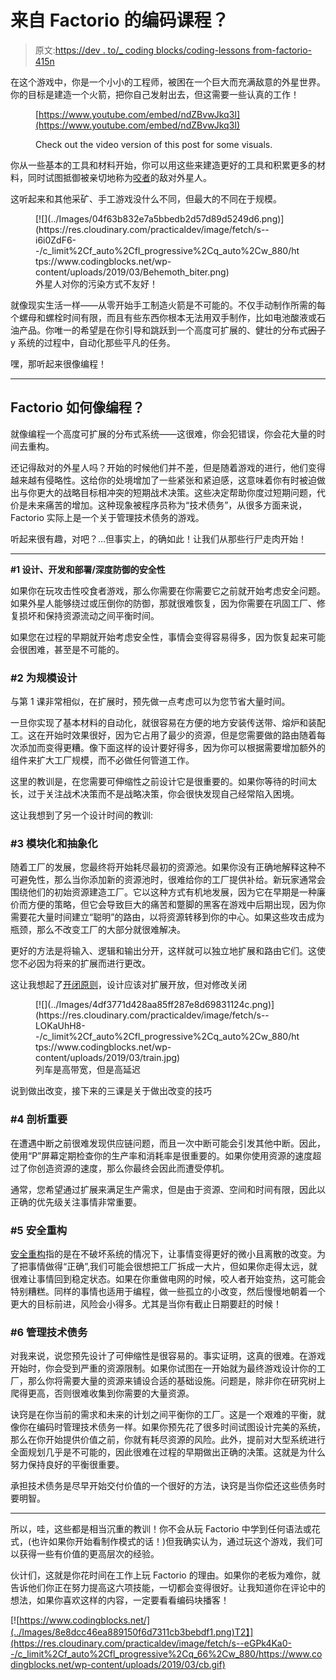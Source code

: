 # 来自 Factorio 的编码课程？

> 原文:[https://dev . to/_ coding blocks/coding-lessons from-factorio-415n](https://dev.to/_codingblocks/coding-lessonsfrom-factorio-415n)

在这个游戏中，你是一个小小的工程师，被困在一个巨大而充满敌意的外星世界。你的目标是建造一个火箭，把你自己发射出去，但这需要一些认真的工作！

<figure>

[https://www.youtube.com/embed/ndZBvwJkq3I](https://www.youtube.com/embed/ndZBvwJkq3I)

<figcaption>Check out the video version of this post for some visuals.</figcaption>

</figure>

你从一些基本的工具和材料开始，你可以用这些来建造更好的工具和积累更多的材料，同时试图抵御被亲切地称为[咬者](https://wiki.factorio.com/Enemies)的敌对外星人。

这听起来和其他采矿、手工游戏没什么不同，但最大的不同在于规模。

<figure>[![](../Images/04f63b832e7a5bbedb2d57d89d5249d6.png)](https://res.cloudinary.com/practicaldev/image/fetch/s--i6i0ZdF6--/c_limit%2Cf_auto%2Cfl_progressive%2Cq_auto%2Cw_880/https://www.codingblocks.net/wp-content/uploads/2019/03/Behemoth_biter.png) 

<figcaption>外星人对你的污染方式不友好！</figcaption>

</figure>

就像现实生活一样——从零开始手工制造火箭是不可能的。不仅手动制作所需的每个螺母和螺栓时间有限，而且有些东西你根本无法用双手制作，比如电池酸液或石油产品。你唯一的希望是在你引导和跳跃到一个高度可扩展的、健壮的分布式~~因子~~ y 系统的过程中，自动化那些平凡的任务。

嘿，那听起来很像编程！

* * *

## **Factorio 如何像编程？**

就像编程一个高度可扩展的分布式系统——这很难，你会犯错误，你会花大量的时间去重构。

还记得敌对的外星人吗？开始的时候他们并不差，但是随着游戏的进行，他们变得越来越有侵略性。这给你的处境增加了一些紧张和紧迫感，这意味着你有时被迫做出与你更大的战略目标相冲突的短期战术决策。这些决定帮助你度过短期问题，代价是未来痛苦的增加。这种现象被程序员称为“技术债务”，从很多方面来说，Factorio 实际上是一个关于管理技术债务的游戏。

听起来很有趣，对吧？…但事实上，的确如此！让我们从那些行尸走肉开始！

* * *

**#1 设计、开发和部署/深度防御的安全性**

如果你在玩攻击性咬食者游戏，那么你需要在你需要它之前就开始考虑安全问题。如果外星人能够绕过或压倒你的防御，那就很难恢复，因为你需要在巩固工厂、修复损坏和保持资源流动之间平衡时间。

如果您在过程的早期就开始考虑安全性，事情会变得容易得多，因为恢复起来可能会很困难，甚至是不可能的。

### [](#2-designing-for-scale)**#2 为规模设计**

与第 1 课非常相似，在扩展时，预先做一点考虑可以为您节省大量时间。

一旦你实现了基本材料的自动化，就很容易在方便的地方安装传送带、熔炉和装配工。这在开始时效果很好，因为它占用了最少的资源，但是您需要做的路由随着每次添加而变得更糟。像下面这样的设计要好得多，因为你可以根据需要增加额外的组件来扩大工厂规模，而不必做任何管道工作。

这里的教训是，在您需要可伸缩性之前设计它是很重要的。如果你等待的时间太长，过于关注战术决策而不是战略决策，你会很快发现自己经常陷入困境。

这让我想到了另一个设计时间的教训:

### [](#3-modularity-and-abstraction)**#3 模块化和抽象化**

随着工厂的发展，您最终将开始耗尽最初的资源池。如果你没有正确地解释这种不可避免性，那么当你添加新的资源池时，很难给你的工厂提供补给。新玩家通常会围绕他们的初始资源建造工厂。它以这种方式有机地发展，因为它在早期是一种廉价而方便的策略，但它会导致巨大的痛苦和蹩脚的黑客在游戏中后期出现，因为你需要花大量时间建立“聪明”的路由，以将资源转移到你的中心。如果这些攻击成为瓶颈，那么不改变工厂的大部分就很难解决。

更好的方法是将输入、逻辑和输出分开，这样就可以独立地扩展和路由它们。这使您不必因为将来的扩展而进行更改。

这让我想起了[开闭原则](https://en.wikipedia.org/wiki/Open%E2%80%93closed_principle)，设计应该对扩展开放，但对修改关闭

<figure>[![](../Images/4df3771d428aa85ff287e8d69831124c.png)](https://res.cloudinary.com/practicaldev/image/fetch/s--LOKaUhH8--/c_limit%2Cf_auto%2Cfl_progressive%2Cq_auto%2Cw_880/https://www.codingblocks.net/wp-content/uploads/2019/03/train.jpg) 

<figcaption>列车是高带宽，但是高延迟</figcaption>

</figure>

说到做出改变，接下来的三课是关于做出改变的技巧

### [](#4-profiling-is-important)**#4 剖析重要**

在遭遇中断之前很难发现供应链问题，而且一次中断可能会引发其他中断。因此，使用“P”屏幕定期检查你的生产率和消耗率是很重要的。如果你使用资源的速度超过了你创造资源的速度，那么你最终会因此而遭受停机。

通常，您希望通过扩展来满足生产需求，但是由于资源、空间和时间有限，因此以正确的优先级关注事情非常重要。

### [](#5-safe-refactoring)**#5 安全重构**

[安全重构](http://wiki.c2.com/?SafeRefactoring)指的是在不破坏系统的情况下，让事情变得更好的微小且离散的改变。为了把事情做得“正确”,我们可能会很想把工厂拆成一大片，但如果你走得太远，就很难让事情回到稳定状态。如果在你重做电网的时候，咬人者开始变热，这可能会特别糟糕。同样的事情也适用于编程，做一些孤立的小改变，然后慢慢地朝着一个更大的目标前进，风险会小得多。尤其是当你有截止日期要赶的时候！

### [](#6-managing-technical-debt)**#6 管理技术债务**

对我来说，说您预先设计了可伸缩性是很容易的。事实证明，这真的很难。在游戏开始时，你会受到严重的资源限制。如果你试图在一开始就为最终游戏设计你的工厂，那么你将需要大量的资源来铺设合适的基础设施。问题是，除非你在研究树上爬得更高，否则很难收集到你需要的大量资源。

诀窍是在你当前的需求和未来的计划之间平衡你的工厂。这是一个艰难的平衡，就像你在编码时管理技术债务一样。如果你预先花了很多时间试图设计完美的系统，那么在你开始提供价值之前，你就有耗尽资源的风险。此外，提前对大型系统进行全面规划几乎是不可能的，因此很难在过程的早期做出正确的决策。这就是为什么努力保持良好的平衡很重要。

承担技术债务是尽早开始交付价值的一个很好的方法，诀窍是当你偿还这些债务时要明智。

* * *

所以，哇，这些都是相当沉重的教训！你不会从玩 Factorio 中学到任何语法或花式，(也许如果你开始看制作模式的话！)但我确实认为，通过玩这个游戏，我们可以获得一些有价值的更高层次的经验。

伙计们，这就是你花时间在工作上玩 Factorio 的理由。如果你的老板为难你，就告诉他们你正在努力提高这六项技能，一切都会变得很好。让我知道你在评论中的想法，如果你喜欢这样的内容，一定要看看编码块播客！

[![https://www.codingblocks.net/](../Images/8e8dcc46ea889150f6d7311cb3bebdf1.png)T2】](https://res.cloudinary.com/practicaldev/image/fetch/s--eGPk4Ka0--/c_limit%2Cf_auto%2Cfl_progressive%2Cq_66%2Cw_880/https://www.codingblocks.net/wp-content/uploads/2019/03/cb.gif)